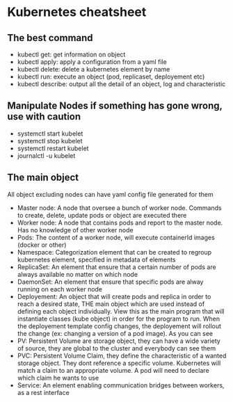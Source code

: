 # Kubernetes cheatsheet

## The best command

 - kubectl get: get information on object
 - kubectl apply: apply a configuration from a yaml file
 - kubectl delete: delete a kubernetes element by name
 - kubectl run: execute an object (pod, replicaset, deployement etc)
 - kubectl describe: output all the detail of an object, log and characteristic

## Manipulate Nodes if something has gone wrong, use with caution

 - systemctl start kubelet
 - systemctl stop kubelet
 - systemctl restart kubelet
 - journalctl -u kubelet

## The main object

All object excluding nodes can have yaml config file generated for them

 - Master node: A node that oversee a bunch of worker node. Commands to create, delete, update pods or object are executed there
 - Worker node: A node that contains pods and report to the master node. Has no knowledge of other worker node
 - Pods: The content of a worker node, will execute containerId images (docker or other)
 - Namespace: Categorization element that can be created to regroup kubernetes element, specified in metadata of elements
 - ReplicaSet: An element that ensure that a certain number of pods are always available no matter on which node
 - DaemonSet: An element that ensure that specific pods are alway running on each worker node
 - Deployement: An object that will create pods and replica in order to reach a desired state, THE main object which are used instead of defining each object individually. View this as the main program that will instantiate classes (kube object) in order for the program to run. When the deployement template config changes, the deployement will rollout the change (ex: changing a version of a pod image). As you can see
 - PV: Persistent Volume are storage object, they can have a wide variety of source, they are global to the cluster and everybody can see them
 - PVC: Persistent Volume Claim, they define the characteristic of a wanted storage object. They dont reference a specific volume. Kubernetes will match a claim to an appropriate volume. A pod will need to declare which claim he wants to use
 - Service: An element enabling communication bridges between workers, as a rest interface